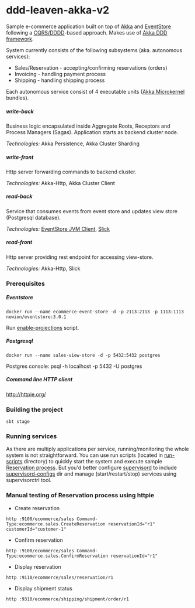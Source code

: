 ddd-leaven-akka-v2
==================
Sample e-commerce application built on top of [Akka](akka.io) and [EventStore](geteventstore.com) following a [CQRS/DDDD](http://abdullin.com/post/dddd-cqrs-and-other-enterprise-development-buzz-words)-based approach. Makes use of [Akka DDD framework](https://github.com/pawelkaczor/akka-ddd). 

System currently consists of the following subsystems (aka. autonomous services):

* Sales/Reservation - accepting/confirming reservations (orders)
* Invoicing - handling payment process
* Shipping - handling shipping process

Each autonomous service consist of 4 executable units ([Akka Microkernel](http://doc.akka.io/docs/akka/snapshot/scala/microkernel.html) bundles).

##### write-back
Business logic encapsulated inside Aggregate Roots, Receptors and Process Managers (Sagas). Application starts as backend cluster node.

*Technologies:* Akka Persistence, Akka Cluster Sharding

##### write-front
Http server forwarding commands to backend cluster. 

*Technologies:* Akka-Http, Akka Cluster Client

##### read-back
Service that consumes events from event store and updates view store (Postgresql database).

*Technologies:* [EventStore JVM Client](https://github.com/EventStore/EventStore.JVM), [Slick](http://slick.typesafe.com/)

##### read-front
Http server providing rest endpoint for accessing view-store. 

*Technologies:* Akka-Http, Slick


### Prerequisites

##### Eventstore

~~~
docker run --name ecommerce-event-store -d -p 2113:2113 -p 1113:1113 newion/eventstore:3.0.1
~~~
Run [enable-projections](https://github.com/pawelkaczor/ddd-leaven-akka-v2/blob/master/enable-projections) script.

##### Postgresql
~~~
docker run --name sales-view-store -d -p 5432:5432 postgres
~~~

Postgres console: psql -h localhost -p 5432 -U postgres


##### Command line HTTP client

http://httpie.org/

### Building the project
~~~
sbt stage
~~~

### Running services
As there are multiply applications per service, running/monitoring the whole system is not straightforward.
You can use run scripts (located in [run-scripts](https://github.com/pawelkaczor/ddd-leaven-akka-v2/blob/master/run-scripts) directory)
to quickly start the system and execute sample [Reservation process](#manual-testing). But you'd better configure [supervisord](http://supervisord.org/)
to include [supervisord-configs](https://github.com/pawelkaczor/ddd-leaven-akka-v2/blob/master/supervisord-configs) dir and
manage (start/restart/stop) services using supervisorctrl tool.

### <a name="manual-testing"></a>Manual testing of Reservation process using httpie

- Create reservation

~~~
http :9100/ecommerce/sales Command-Type:ecommerce.sales.CreateReservation reservationId="r1" customerId="customer-1"
~~~

- Confirm reservation

~~~
http :9100/ecommerce/sales Command-Type:ecommerce.sales.ConfirmReservation reservationId="r1"
~~~

- Display reservation

~~~
http :9110/ecommerce/sales/reservation/r1
~~~

- Display shipment status

~~~
http :9310/ecommerce/shipping/shipment/order/r1
~~~
